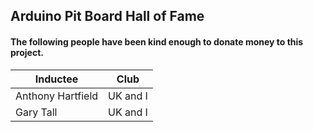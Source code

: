 ## Arduino Pit Board Hall of Fame

#### The following people have been kind enough to donate money to this project.

| Inductee        | Club     	|
|-------------------	|----------	|
| Anthony Hartfield 	| UK and I 	|
| Gary Tall         	| UK and I 	|
